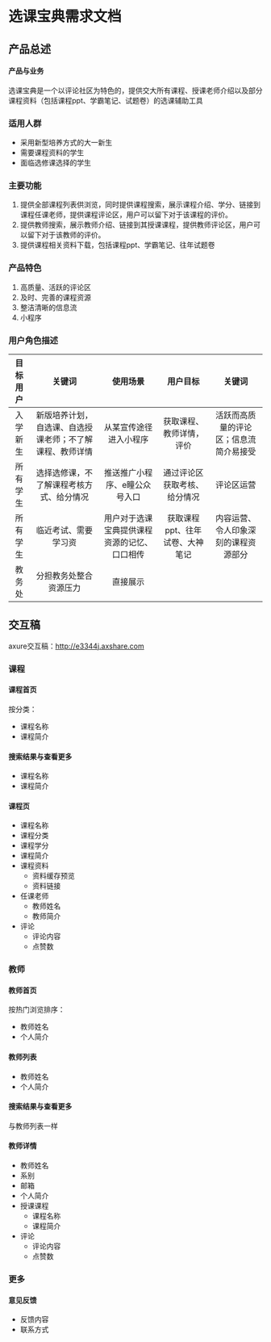 # 选课宝典需求文档

## 产品总述

#### 产品与业务

选课宝典是一个以评论社区为特色的，提供交大所有课程、授课老师介绍以及部分课程资料（包括课程ppt、学霸笔记、试题卷）的选课辅助工具

### 适用人群

* 采用新型培养方式的大一新生
* 需要课程资料的学生
* 面临选修课选择的学生

### 主要功能

1. 提供全部课程列表供浏览，同时提供课程搜索，展示课程介绍、学分、链接到课程任课老师，提供课程评论区，用户可以留下对于该课程的评价。
2. 提供教师搜索，展示教师介绍、链接到其授课课程，提供教师评论区，用户可以留下对于该教师的评价。
3. 提供课程相关资料下载，包括课程ppt、学霸笔记、往年试题卷

### 产品特色

1. 高质量、活跃的评论区
2. 及时、完善的课程资源
3. 整洁清晰的信息流
4. 小程序

### 用户角色描述

| 目标用户 | 关键词 | 使用场景 | 用户目标 | 关键词 |
| :---: | :---: | :---: | :---: | :---: |
| 入学新生 | 新版培养计划，自选课、自选授课老师；不了解课程、教师详情 | 从某宣传途径进入小程序 | 获取课程、教师详情，评价 | 活跃而高质量的评论区；信息流简介易接受 |
| 所有学生 | 选择选修课，不了解课程考核方式、给分情况 | 推送推广小程序、e瞳公众号入口 | 通过评论区获取考核、给分情况 | 评论区运营 |
| 所有学生 | 临近考试、需要学习资 | 用户对于选课宝典提供课程资源的记忆、口口相传 | 获取课程ppt、往年试卷、大神笔记 | 内容运营、令人印象深刻的课程资源部分 |
| 教务处 | 分担教务处整合资源压力 | 直接展示 |

## 交互稿

axure交互稿：<http://e3344j.axshare.com>

### 课程

#### 课程首页

按分类：

* 课程名称
* 课程简介

#### 搜索结果与查看更多

* 课程名称
* 课程简介

#### 课程页

* 课程名称
* 课程分类
* 课程学分
* 课程简介
* 课程资料
    * 资料缓存预览
    * 资料链接
* 任课老师
    * 教师姓名
    * 教师简介
* 评论
    * 评论内容
    * 点赞数

### 教师

#### 教师首页

按热门浏览排序：

* 教师姓名
* 个人简介

#### 教师列表

* 教师姓名
* 个人简介

#### 搜索结果与查看更多

与教师列表一样

#### 教师详情

* 教师姓名
* 系别
* 邮箱
* 个人简介
* 授课课程
    * 课程名称
    * 课程简介
* 评论
    * 评论内容
    * 点赞数

### 更多

#### 意见反馈

* 反馈内容
* 联系方式
